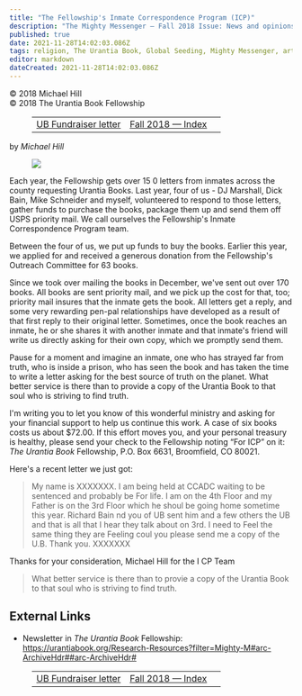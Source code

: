 ```yaml
---
title: "The Fellowship's Inmate Correspondence Program (ICP)"
description: "The Mighty Messenger — Fall 2018 Issue: News and opinions for Readers of The Urantia Book"
published: true
date: 2021-11-28T14:02:03.086Z
tags: religion, The Urantia Book, Global Seeding, Mighty Messenger, article
editor: markdown
dateCreated: 2021-11-28T14:02:03.086Z
---
```


<p class="v-card v-sheet theme--light grey lighten-3 px-2">© 2018 Michael Hill<br>© 2018 The Urantia Book Fellowship</p>
<figure class="table chapter-navigator">
  <table>
    <tbody>
      <tr>
        <td>
        <a href="/en/article/Dan_Amyx/UB_Fundraiser_letter">
          <span class="pr-2">UB Fundraiser letter</span><span class="mdi mdi-arrow-right-drop-circle"></span>
        </a>
        </td>
        <td>
        <a href="/en/index/articles_mighty_messenger#fall-2018">
          <span class="mdi mdi-book-open-variant"></span><span class="pl-2">Fall 2018 — Index</span>
        </a>
        </td>
        <td>
        </td>
      </tr>
    </tbody>
  </table>
</figure>

by _Michael Hill_

<figure id="Figure_1" class="image urantiapedia image-style-align-left">
<img src="/image/article/The_Mighty_Messenger/2018_Fall/Michael_Hill.jpg">
</figure>

Each year, the Fellowship gets over 15 0 letters from inmates across the county requesting Urantia Books. Last year, four of us - DJ Marshall, Dick Bain, Mike Schneider and myself, volunteered to respond to those letters, gather funds to purchase the books, package them up and send them off USPS priority mail. We call ourselves the Fellowship's Inmate Correspondence Program team. 

Between the four of us, we put up funds to buy the books. Earlier this year, we applied for and received a generous donation from the Fellowship's Outreach Committee for 63 books.

Since we took over mailing the books in December, we've sent out over 170 books. All books are sent priority mail, and we pick up the cost for that, too; priority mail insures that the inmate gets the book. All letters get a reply, and some very rewarding pen-pal relationships have developed as a result of that first reply to their original letter. Sometimes, once the book reaches an inmate, he or she shares it with another inmate and that inmate's friend will write us directly asking for their own copy, which we promptly send them. 

Pause for a moment and imagine an inmate, one who has strayed far from truth, who is inside a prison, who has seen the book and has taken the time to write a letter asking for the best source of truth on the planet. What better service is there than to provide a copy of the Urantia Book to that soul who is striving to find truth.

I'm writing you to let you know of this wonderful ministry and asking for your financial support to help us continue this work. A case of six books costs us about $72.00. If this effort moves you, and your personal treasury is healthy, please send your check to the Fellowship noting “For ICP” on it: _The Urantia Book_ Fellowship, P.O. Box 6631, Broomfield, CO 80021.

Here's a recent letter we just got: 

> My name is XXXXXXX. I am being held at CCADC waiting to be sentenced and probably be For life. I am on the 4th Floor and my Father is on the 3rd Floor which he shoul be going home sometime this year. Richard Bain nd you of UB sent him and a few others the UB and that is all that I hear they talk about on 3rd. I need to Feel the same thing they are Feeling coul you please send me a copy of the U.B. Thank you. XXXXXXX

Thanks for your consideration,
Michael Hill for the I CP Team

> What better service is there than to provie a copy of the Urantia Book to that soul who is striving to find truth.

## External Links

* Newsletter in _The Urantia Book_ Fellowship: https://urantiabook.org/Research-Resources?filter=Mighty-M#arc-ArchiveHdr##arc-ArchiveHdr#

<figure class="table chapter-navigator">
  <table>
    <tbody>
      <tr>
        <td>
        <a href="/en/article/Dan_Amyx/UB_Fundraiser_letter">
          <span class="pr-2">UB Fundraiser letter</span><span class="mdi mdi-arrow-right-drop-circle"></span>
        </a>
        </td>
        <td>
        <a href="/en/index/articles_mighty_messenger#fall-2018">
          <span class="mdi mdi-book-open-variant"></span><span class="pl-2">Fall 2018 — Index</span>
        </a>
        </td>
        <td>
        </td>
      </tr>
    </tbody>
  </table>
</figure>